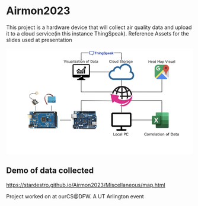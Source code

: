 # Airmon2023

 This project is a hardware device that will collect air quality data and upload it to a cloud service(in this instance ThingSpeak). Reference Assets for the slides used at presentation

![](https://github.com/stardestro/Airmon2023/blob/main/Assets/Airmondiagram.png)

## Demo of data collected

https://stardestro.github.io/Airmon2023/Miscellaneous/map.html

 Project worked on at ourCS@DFW. A UT Arlington event
